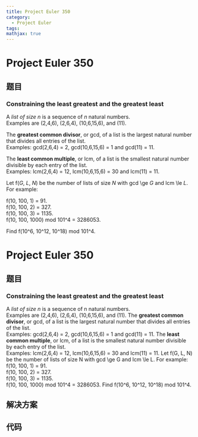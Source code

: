 ```yaml
---
title: Project Euler 350
category:
  - Project Euler
tags:
mathjax: true
---
```

<escape><!-- more --></escape>
    
# Project Euler 350
## 题目
### Constraining the least greatest and the greatest least


A <i>list of size n</i> is a sequence of <var>n</var> natural numbers.<br /> Examples are (2,4,6), (2,6,4), (10,6,15,6), and (11).

The <b>greatest common divisor</b>, or gcd, of a list is the largest natural number that divides all entries of the list. <br />Examples: gcd(2,6,4) = 2, gcd(10,6,15,6) = 1 and gcd(11) = 11.

The <b>least common multiple</b>, or lcm, of a list is the smallest natural number divisible by each entry of the list. <br />Examples: lcm(2,6,4) = 12, lcm(10,6,15,6) = 30 and lcm(11) = 11.

Let f(<var>G</var>, <var>L</var>, <var>N</var>) be the number of lists of size <var>N</var> with gcd \ge <var>G</var> and lcm \le <var>L</var>. For example:

f(10, 100, 1) = 91.<br />
f(10, 100, 2) = 327.<br />
f(10, 100, 3) = 1135.<br />
f(10, 100, 1000) mod 101^4 = 3286053.

Find f(10^6, 10^12, 10^18) mod 101^4.




# Project Euler 350
## 题目
### Constraining the least greatest and the greatest least

A <i>list of size n</i> is a sequence of n natural numbers.<br>Examples are (2,4,6), (2,6,4), (10,6,15,6), and (11).
The <b>greatest common divisor</b>, or gcd, of a list is the largest natural number that divides all entries of the list.<br>Examples: gcd(2,6,4) = 2, gcd(10,6,15,6) = 1 and gcd(11) = 11.
The <b>least common multiple</b>, or lcm, of a list is the smallest natural number divisible by each entry of the list.<br>Examples: lcm(2,6,4) = 12, lcm(10,6,15,6) = 30 and lcm(11) = 11.
Let f(G, L, N) be the number of lists of size N with gcd \ge G and lcm \le L. For example:
f(10, 100, 1) = 91.<br>f(10, 100, 2) = 327.<br>f(10, 100, 3) = 1135.<br>f(10, 100, 1000) mod 101^4 = 3286053.
Find f(10^6, 10^12, 10^18) mod 101^4.


## 解决方案


## 代码



